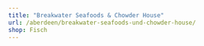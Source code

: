 ```yaml
---
title: "Breakwater Seafoods & Chowder House"
url: /aberdeen/breakwater-seafoods-und-chowder-house/
shop: Fisch
---
```

